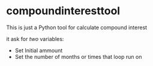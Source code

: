 # compoundinteresttool


This is just a Python tool for calculate compound interest

 it ask for *two* variables:
  - Set Initial ammount
  - Set the number of months or times that loop run on
